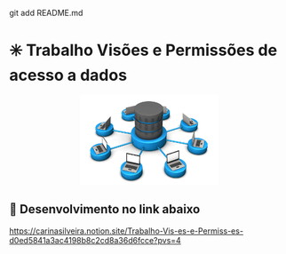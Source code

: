 git add README.md

# ✳️ Trabalho Visões e Permissões de acesso a dados

<div align="center">
<img width="250px" title="logo-database" src="./img/database.png"/>
</div>

## 📌 Desenvolvimento no link abaixo

https://carinasilveira.notion.site/Trabalho-Vis-es-e-Permiss-es-d0ed5841a3ac4198b8c2cd8a36d6fcce?pvs=4
